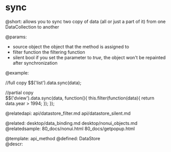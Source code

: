 sync
=============



@short:
	allows you to sync two copy of data (all or just a part of it) from one DataCollection to another

@params:
- source		object		the object that the method is assigned to
- filter		function		the filtering function
- silent		bool		if you set the parameter to <i>true</i>, the object won't be repainted after synchronization

@example:

//full copy
$$('list').data.sync(data);
			
//partial copy			
$$('dview').data.sync(data, function(){
	this.filter(function(data){
	return data.year > 1994;
	});
}); 

@relatedapi:
	api/datastore_filter.md
	api/datastore_silent.md
    
@related:
	desktop/data_binding.md
    desktop/nonui_objects.md
@relatedsample:
	80_docs/nonui.html
    80_docs/getpopup.html


@template:	api_method
@defined:	DataStore	
@descr:



